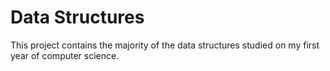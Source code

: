 # Data Structures

This project contains the majority of the data structures studied on my first year of computer science.